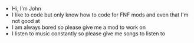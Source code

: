 - Hi, I'm John
- I like to code but only know how to code for FNF mods and even that I'm not good at
- I am always bored so please give me a mod to work on
- I listen to music constantly so please give me songs to listen to
